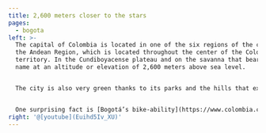 ```yaml
---
title: 2,600 meters closer to the stars
pages:
  - bogota
left: >-
  The capital of Colombia is located in one of the six regions of the country,
  the Andean Region, which is located throughout the center of the Colombian
  territory. In the Cundiboyacense plateau and on the savanna that bears its
  name at an altitude or elevation of 2,600 meters above sea level.


  The city is also very green thanks to its parks and the hills that extend along its eastern boundary, dwarfed by their two highest points, Monserrate and Guadalupe. The landscape that the people of Bogotá enjoy daily—the sea of green that makes up the Andes mountain range, rising up in the east—would be nearly impossible to find in any other large city.


  One surprising fact is [Bogotá’s bike-ability](https://www.colombia.co/en/colombia-travel/bogota-bike-friendly-city/). More than 220 miles of cycle paths make it easy to move around by bike, and every Sunday, cars are banned from huge streets making space for citizens to cycle, jog, and rollerblade on the famous Civlovia.
right: '@[youtube](Euihd5Iv_XU)'
---
```


